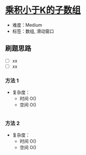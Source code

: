 # [乘积小于K的子数组](https://leetcode-cn.com/problems/subarray-product-less-than-k/)

- 难度：Medium
- 标签：数组, 滑动窗口

## 刷题思路

- [ ] xx
- [ ] xx

### 方法 1

- 复杂度：
    - 时间 O()
    - 空间 O()

``` js

```

### 方法 2

- 复杂度：
    - 时间 O()
    - 空间 O()

``` js

```
